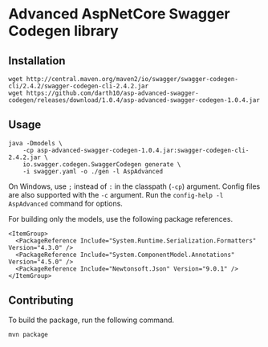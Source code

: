 # Advanced AspNetCore Swagger Codegen library

## Installation

```
wget http://central.maven.org/maven2/io/swagger/swagger-codegen-cli/2.4.2/swagger-codegen-cli-2.4.2.jar
wget https://github.com/darth10/asp-advanced-swagger-codegen/releases/download/1.0.4/asp-advanced-swagger-codegen-1.0.4.jar
```

## Usage

```
java -Dmodels \
    -cp asp-advanced-swagger-codegen-1.0.4.jar:swagger-codegen-cli-2.4.2.jar \
    io.swagger.codegen.SwaggerCodegen generate \
    -i swagger.yaml -o ./gen -l AspAdvanced
```

On Windows, use `;` instead of `:` in the classpath (`-cp`) argument.
Config files are also supported with the `-c` argument.
Run the `config-help -l AspAdvanced` command for options.

For building only the models, use the following package references.
```
<ItemGroup>
  <PackageReference Include="System.Runtime.Serialization.Formatters" Version="4.3.0" />
  <PackageReference Include="System.ComponentModel.Annotations" Version="4.5.0" />
  <PackageReference Include="Newtonsoft.Json" Version="9.0.1" />
</ItemGroup>
```

## Contributing

To build the package, run the following command.
```
mvn package
```

